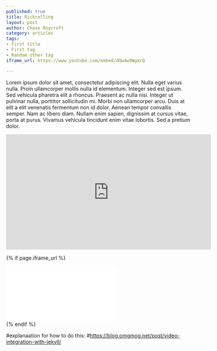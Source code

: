 ```yaml
---
published: true
title: Rickrolling
layout: post
author: Chase Roycroft
category: articles
tags:
- First title
- First tag
- Random other tag
iframe_url: https://www.youtube.com/embed/dQw4w9WgXcQ

---
```

Lorem ipsum dolor sit amet, consectetur adipiscing elit. Nulla eget varius nulla. Proin ullamcorper mollis nulla id elementum. Integer sed est ipsum. Sed vehicula pharetra elit a rhoncus. Praesent ac nulla nisi. Integer ut pulvinar nulla, porttitor sollicitudin mi. Morbi non ullamcorper arcu. Duis at elit a elit venenatis fermentum non id dolor. Aenean tempor convallis semper. Nam ac libero diam. Nullam enim sapien, dignissim at cursus vitae, porta at purus. Vivamus vehicula tincidunt enim vitae lobortis. Sed a pretium dolor.

<iframe width="560" height="315" src="https://www.youtube.com/embed/dQw4w9WgXcQ" frameborder="0" allowfullscreen></iframe>


{% if page.iframe_url %}
    <div class="less-fancy-video-header">
      <iframe
        class="yt-embed"
        src="{{ page.iframe_url }}?&rel=0&showinfo=0&autohide=1&hd=1&wmode=transparent"
        frameborder="0"
        allowfullscreen="true"
        ></iframe>
    </div>
{% endif %}










#explanaation for how to do this:
#https://blog.omgmog.net/post/video-integration-with-jekyll/

